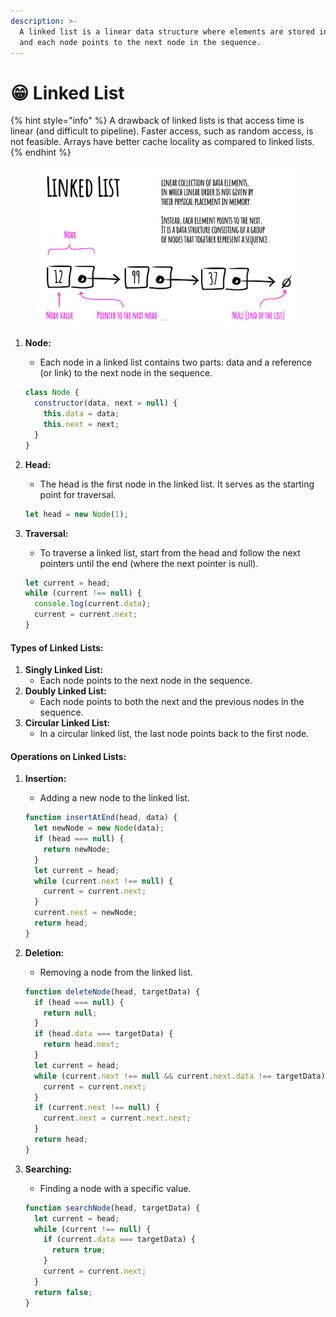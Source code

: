 ```yaml
---
description: >-
  A linked list is a linear data structure where elements are stored in nodes,
  and each node points to the next node in the sequence.
---
```


# 😁 Linked List

{% hint style="info" %}
A drawback of linked lists is that access time is linear (and difficult to pipeline). Faster access, such as random access, is not feasible. Arrays have better cache locality as compared to linked lists.
{% endhint %}



<figure><img src="../../.gitbook/assets/linked-list.jpeg" alt=""><figcaption></figcaption></figure>

1.  **Node:**

    * Each node in a linked list contains two parts: data and a reference (or link) to the next node in the sequence.

    ```javascript
    class Node {
      constructor(data, next = null) {
        this.data = data;
        this.next = next;
      }
    }
    ```
2.  **Head:**

    * The head is the first node in the linked list. It serves as the starting point for traversal.

    ```javascript
    let head = new Node(1);
    ```
3.  **Traversal:**

    * To traverse a linked list, start from the head and follow the next pointers until the end (where the next pointer is null).

    ```javascript
    let current = head;
    while (current !== null) {
      console.log(current.data);
      current = current.next;
    }
    ```

#### Types of Linked Lists:

1. **Singly Linked List:**
   * Each node points to the next node in the sequence.
2. **Doubly Linked List:**
   * Each node points to both the next and the previous nodes in the sequence.
3. **Circular Linked List:**
   * In a circular linked list, the last node points back to the first node.

#### Operations on Linked Lists:

1.  **Insertion:**

    * Adding a new node to the linked list.

    ```javascript
    function insertAtEnd(head, data) {
      let newNode = new Node(data);
      if (head === null) {
        return newNode;
      }
      let current = head;
      while (current.next !== null) {
        current = current.next;
      }
      current.next = newNode;
      return head;
    }
    ```
2.  **Deletion:**

    * Removing a node from the linked list.

    ```javascript
    function deleteNode(head, targetData) {
      if (head === null) {
        return null;
      }
      if (head.data === targetData) {
        return head.next;
      }
      let current = head;
      while (current.next !== null && current.next.data !== targetData) {
        current = current.next;
      }
      if (current.next !== null) {
        current.next = current.next.next;
      }
      return head;
    }
    ```
3.  **Searching:**

    * Finding a node with a specific value.

    ```javascript
    function searchNode(head, targetData) {
      let current = head;
      while (current !== null) {
        if (current.data === targetData) {
          return true;
        }
        current = current.next;
      }
      return false;
    }
    ```
